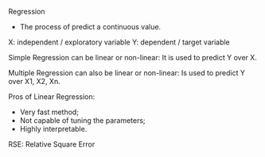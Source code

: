 Regression
- The process of predict a continuous value.

X: independent / exploratory variable
Y: dependent / target variable

Simple Regression can be linear or non-linear: It is used to predict Y over X. 

Multiple Regression can also be linear or non-linear: Is used to predict Y over X1, X2, Xn.


Pros of Linear Regression:
- Very fast method;
- Not capable of tuning the parameters;
- Highly interpretable.

RSE: Relative Square Error

